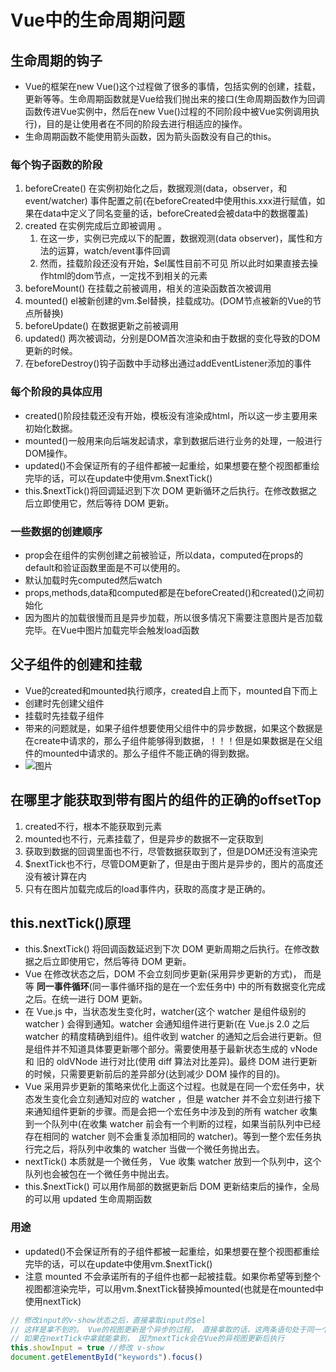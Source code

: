 <!--
 * @Author: x09898 coder_xujie@163.com
 * @Date: 2022-05-09 20:54:40
 * @LastEditors: x09898 coder_xujie@163.com
 * @FilePath: \HTML-CSS-Javascript-\Vue框架\Vue的教程\生命周期.md
 * @Description: 
-->
# Vue中的生命周期问题

## 生命周期的钩子

* Vue的框架在new Vue()这个过程做了很多的事情，包括实例的创建，挂载，更新等等。生命周期函数就是Vue给我们抛出来的接口(生命周期函数作为回调函数传进Vue实例中，然后在new Vue()过程的不同阶段中被Vue实例调用执行)，目的是让使用者在不同的阶段去进行相适应的操作。
* 生命周期函数不能使用箭头函数，因为箭头函数没有自己的this。

### 每个钩子函数的阶段

1. beforeCreate() 在实例初始化之后，数据观测(data，observer，和event/watcher) 事件配置之前(在beforeCreated中使用this.xxx进行赋值，如果在data中定义了同名变量的话，beforeCreated会被data中的数据覆盖)
2. created 在实例完成后立即被调用 。
    1. 在这一步，实例已完成以下的配置，数据观测(data observer)，属性和方法的运算，watch/event事件回调
    2. 然而，挂载阶段还没有开始，$el属性目前不可见 所以此时如果直接去操作html的dom节点，一定找不到相关的元素
3. beforeMount() 在挂载之前被调用，相关的渲染函数首次被调用
4. mounted() el被新创建的vm.$el替换，挂载成功。(DOM节点被新的Vue的节点所替换)
5. beforeUpdate() 在数据更新之前被调用
6. updated() 两次被调动，分别是DOM首次渲染和由于数据的变化导致的DOM更新的时候。
7. 在beforeDestroy()钩子函数中手动移出通过addEventListener添加的事件

### 每个阶段的具体应用

* created()阶段挂载还没有开始，模板没有渲染成html，所以这一步主要用来初始化数据。
* mounted()一般用来向后端发起请求，拿到数据后进行业务的处理，一般进行DOM操作。
* updated()不会保证所有的子组件都被一起重绘，如果想要在整个视图都重绘完毕的话，可以在update中使用vm.$nextTick()
* this.$nextTick()将回调延迟到下次 DOM 更新循环之后执行。在修改数据之后立即使用它，然后等待 DOM 更新。

### 一些数据的创建顺序

* prop会在组件的实例创建之前被验证，所以data，computed在props的default和验证函数里面是不可以使用的。
* 默认加载时先computed然后watch
* props,methods,data和computed都是在beforeCreated()和created()之间初始化
* 因为图片的加载很慢而且是异步加载，所以很多情况下需要注意图片是否加载完毕。在Vue中图片加载完毕会触发load函数

## 父子组件的创建和挂载

* Vue的created和mounted执行顺序，created自上而下，mounted自下而上
* 创建时先创建父组件
* 挂载时先挂载子组件
* 带来的问题就是，如果子组件想要使用父组件中的异步数据，如果这个数据是在create中请求的，那么子组件能够得到数据，！！！但是如果数据是在父组件的mounted中请求的。那么子组件不能正确的得到数据。
* ![图片](https://segmentfault.com/img/bVbePUv?w=302&h=298, "生命周期函数")

## 在哪里才能获取到带有图片的组件的正确的offsetTop

1. created不行，根本不能获取到元素
2. mounted也不行，元素挂载了，但是异步的数据不一定获取到
3. 获取到数据的回调里面也不行，尽管数据获取到了，但是DOM还没有渲染完
4. $nextTick也不行，尽管DOM更新了，但是由于图片是异步的，图片的高度还没有被计算在内
5. 只有在图片加载完成后的load事件内，获取的高度才是正确的。

## this.nextTick()原理

* this.$nextTick() 将回调函数延迟到下次 DOM 更新周期之后执行。在修改数据之后立即使用它，然后等待 DOM 更新。
* Vue 在修改状态之后，DOM 不会立刻同步更新(采用异步更新的方式)， 而是等 **同一事件循环**(同一事件循环指的是在一个宏任务中) 中的所有数据变化完成之后。在统一进行 DOM 更新。
* 在 Vue.js 中，当状态发生变化时，watcher(这个 watcher 是组件级别的 watcher ) 会得到通知。watcher 会通知组件进行更新(在 Vue.js 2.0 之后 watcher 的精度精确到组件)。组件收到 watcher 的通知之后会进行更新。但是组件并不知道具体要更新哪个部分。需要使用基于最新状态生成的 vNode 和 旧的 oldVNode 进行对比(使用 diff 算法对比差异)。最终 DOM 进行更新的时候，只需要更新前后的差异部分(达到减少 DOM 操作的目的)。
* Vue 采用异步更新的策略来优化上面这个过程。也就是在同一个宏任务中，状态发生变化会立刻通知对应的 watcher ，但是 watcher 并不会立刻进行接下来通知组件更新的步骤。而是会把一个宏任务中涉及到的所有 watcher 收集到一个队列中(在收集 watcher 前会有一个判断的过程，如果当前队列中已经存在相同的 watcher 则不会重复添加相同的 watcher)。等到一整个宏任务执行完之后，将队列中收集的 watcher 当做一个微任务抛出去。
* nextTick() 本质就是一个微任务， Vue 收集 watcher 放到一个队列中，这个队列也会被包在一个微任务中抛出去。
* this.$nextTick() 可以用作局部的数据更新后 DOM 更新结束后的操作，全局的可以用 updated 生命周期函数

### 用途

* updated()不会保证所有的子组件都被一起重绘，如果想要在整个视图都重绘完毕的话，可以在update中使用vm.$nextTick()
* 注意 mounted 不会承诺所有的子组件也都一起被挂载。如果你希望等到整个视图都渲染完毕，可以用vm.$nextTick替换掉mounted(也就是在mounted中使用nextTick)

```js
// 修改input的v-show状态之后，直接拿取input的$el
// 这样是拿不到的。 Vue的视图更新是个异步的过程， 直接拿取的话，这两条语句处于同一个事件循环中，Vue还没有视图更新
// 如果在nextTick中拿就能拿到， 因为nextTick会在Vue的异视图更新后执行
this.showInput = true //修改 v-show
document.getElementById("keywords").focus()
```
